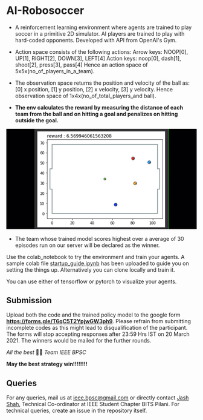 # AI-Robosoccer

* A reinforcement learning environment where agents are trained to play soccer in a primitive 2D simulator. AI players are trained to play with hard-coded opponents. Developed with API from OpenAI's Gym.

* Action space consists of the following actions:
Arrow keys: NOOP[0], UP[1], RIGHT[2], DOWN[3], LEFT[4] 
Action keys: noop[0], dash[1], shoot[2], press[3], pass[4]
Hence an action space of 5x5x(no_of_players_in_a_team).

* The observation space returns the position and velocity of the ball as: [0] x position, [1] y position, [2] x velocity, [3] y velocity.
Hence observation space of 1x4x(no_of_total_players_and ball).

* **The env calculates the reward by measuring the distance of each team from the ball and on hitting a goal and penalizes on hitting outside the goal.**

![Alt Text](./assets/random_actions.gif)

* The team whose trained model scores highest over a average of 30 episodes run on our server will be declared as the winner. 

Use the colab_notebook to try the environment and train your agents. A sample colab file [startup_guide.ipynb](./startup_guide.ipynb) has been uploaded to guide you on setting the things up. Alternatively you can clone locally and train it.

You can use either of tensorflow or pytorch to visualize your agents. 

## Submission

Upload both the code and the trained policy model to the google form **https://forms.gle/T6qC5T2YpjwGW3ph9**. Please refrain from submitting incomplete codes as this might lead to disqualification of the participant.
The forms will stop accepting responses after 23:59 Hrs IST on 20 March 2021. The winners would be mailed for the further rounds. 

_All the best_ ✌🏻
_Team IEEE BPSC_

**May the best strategy win!!!!!!!!**

## Queries

For any queries, mail us at [ieee.bpsc@gmail.com](mailto:ieee.bpsc@gmail.com) or directly contact [Jash Shah](mailto:jashshah0801@gmail.com), Technical Co-ordinator at IEEE Student Chapter BITS Pilani.
For technical queries, create an issue in the repository itself. 
